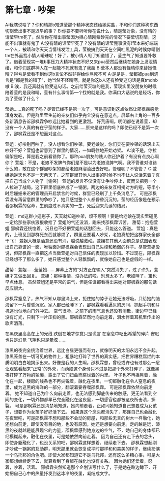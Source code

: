 # 第七章 · 吵架

A:我瞎说啥了？你和晴那b知道莹那个精神状态还给她买盐，不和你们这种狗东西切割莹出事不是迟早的事？
B:你要不要听听你在说什么，晴是莹对象，没有晴的话莹早tm死了，然后你在晴出事莹因为担心晴刚紫砂完的情况下要莹切割晴，这能不出事就有鬼了
A:没有晴的话莹早死了？没有晴的话莹屁事没有!莹本来好端端一个人，被晴和你天天当情绪发泄工具，莹被搞到天天在空间吐黑泥的时候你晴割tm在外面找小情人暧昧呢！好了，被小情人甩了知道错了，莹生气了知道要补救了。借着莹现实一堆b事压力大精神状态不好又来pua莹然后继续在她身上发泄情绪，和你们这群神人在一起能不死就有鬼了我超
B:莹本人都没有怪晴你来替她怪晴？得亏是莹看不到你这b言论不然非得给你骂死不可
A:是是是，莹都被pua到遗言是“都是我的错了”，她当然不怪晴啊。就是你这b人还有脸受这句话是真tmdnb嗷
B:诶，我还真就有脸受这句话。之前给莹买糖的是我，莹现实里没朋友的时候陪着莹的是我和晴，莹有什么事情第一个找的就是我。你满口大话说的是轻巧，你为了莹做了什么？

莹她……真的死了吗？尽管已经不是第一次了，可是意识到这点依然让邵枫霖感觉浑身发软。但是群里莹生前的亲友们似乎完全没有在意这点，屏幕右上角的一百多条新消息告诉邵枫霖争吵远比她看到的更激烈。
好荒唐啊，明明都在说着莹，却没有一个人真的有在乎莹的样子。大家……原来是这样的吗？即使已经不是第一次了，邵枫霖还是不想面对这点。

萱姐：好啦别再吵了，没人想看你们吵架。要老娘说，你们实在要吵架的话滚出去吵好不好？萱姐也留意到了群里的情况，一如既往地开始劝架。
A:诶不是，你拉偏架是吧，算是我之前看错你了。那种pua朋友的贱人你还护着？有没有点良心啊你？
萱姐：不是，老娘不发脾气你们是不是以为老娘没脾气啊。我不管谁对谁错什么的，敢在这个群里吵架的都给老娘麻溜滚出去好吧。管理呢？不管管？
C:萱姐她逆天也不是一天两天了，之前群里其他人出事的时候不也不让人说话来着？真把自己当成个人物了［偷笑］
萱姐的发言不仅没有让争吵停止，反而又把另一个人拉进了战局。这下群里彻底吵成了一锅粥，两边的亲友互相揭对方的短，等半小时后姗姗来迟的管理员开启禁言的时候，群里已经刷了上千条消息了。
可是邵枫霖没有再留意群里的争吵了，她只感觉整个人都昏昏沉沉的。莹的经历像是在预示着邵枫霖的宿命，生前度过不真实的一生，死后迎来荒诞的结局。

萱姐：md这群小逼崽子，天天就知道吵架，烦不烦啊！要是给老娘在现实里碰见一定给那些家伙狠狠收拾了
萱姐的气还没消，跑来找邵枫霖诉苦。
甜菊：抱抱萱姐
邵枫霖还恍惚着，况且也不好把萱姐的话怼回去，只能这么答道。
萱姐：真是的，上班见到那群死东西就够烦了，群里还要看人吵架，老娘真想把这群家伙全都干飞！
萱姐大概是酒意还没有消，越说越激动。萱姐在其他人面前总是试图表现出自己靠谱的一面，唯独面对邵枫霖会表现出自己失控和脆弱的样子。尽管萱姐没说，但邵枫霖一直把这点当做萱姐对自己信任的表现加以珍惜。不过现在，邵枫霖已经想不了那么多了，她只感觉整个人轻飘飘的，就像她自己也是虚假的一样。

甜菊：萱姐……莹莹她……
屏幕上方的“对方正在输入”突然消失了，过了许久，萱姐才又做出回复。
萱姐：那种事情，没办法的啦，别想太多了。老娘睡了，宝也早点休息。
虽然萱姐还是平常的语气，但是任谁都看得出来她对邵枫霖的那句话反应很大。

邵枫霖窒息了，热气不知从哪里涌上来，扼住她的脖子让她无法呼吸，只给她的脑海留下一片昏昏沉沉。家人都已经睡下了，邵枫霖看看逼仄的房间，抓起手机和耳机逃也似地向门外冲去。
空气很冷，之前下的雨气息也还没有消散，街边早已经没有灯光，只剩下一片压抑的黑。邵枫霖茫然地向前走着，泪水伴着耳机里传出的歌声洒落。

在黑夜里高高在上的光线
跌倒在地才惊觉只是谎言
在窒息中呕出希望的碎片
安眠也只是幻觉 飞翔也只是晕眩
……

漆黑的夜完全统治着世界，远比白昼更强而有力，就像明天的太阳永远不会升起。漆黑笼盖在一切可见的物件上，粗暴地打碎了世界的真实感，把世界糟糕腐烂的本质明明白白地揭示出来。好像是我的人生啊，邵枫霖想，曾经或许也有过那么一层让观感看起来“正常”的外壳，而药娘这个身份只不过是把那个外壳打碎了，就像黑夜打碎了万物的轮廓，露出了它们扭曲而腐烂着的内里。
叶子也不再摇晃着，融化在一起，楼房的线条也不再尖锐着，融化在夜里，一切都融化在令人窒息的夜里，成为这黑的海洋的一部分，翻滚着要吞噬邵枫霖。
可是邵枫霖依然向前走着。
她不知道自己为什么向前走着，也无法感到脚底传来的触感，更无法看到空间的变化，一切外物都早已完全融化在这夜里，一切感官也都被这夜所击溃，撕裂。
可是邵枫霖还是清楚地知道，她向前走着，正如同她知道自己想要成为女孩子，想要作为女孩子好好活下去。
如果连这个念头都消失了，那连自己也会融化在夜里吧，可是邵枫霖不想和那些不会动的房屋，和那些无言的树木一样融化，她还想向前走，即使没有目的地，也没有原因，她还是想要向前走。走的越是远，漆黑的夜就越是能展现它的力量，邵枫霖感到她身边的空气，不，她自己的身体都已经模糊起来，融化在夜里，可是她依然向前走着。
因为自己还有走下去的念头，即使身躯融化了，也没关系的吧，邵枫霖这样想着，继续走下去。
邵枫霖想起刚才吵成一锅粥的互助群，明天那里就会恢复成平时那样和和美美的样子，继续扮演一个乌托邦的角色吧。即使大家都知道它不是乌托邦，还有这么多糟心事，可是大家都想继续走下去，就算看到了身躯在融化也没有关系。
因为她们还爱着，怒着，吵着，活着。
邵枫霖突然知道那个企划该写什么了，于是她在路边蹲下，开始把自己心中的热量抒发到这冰冷的夜里，凝结成文字。
